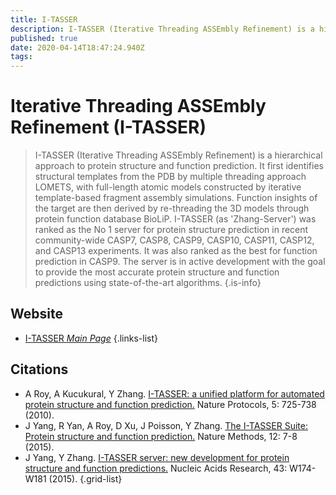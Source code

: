 ```yaml
---
title: I-TASSER
description: I-TASSER (Iterative Threading ASSEmbly Refinement) is a hierarchical approach to protein structure and function prediction.
published: true
date: 2020-04-14T18:47:24.940Z
tags: 
---
```


# Iterative Threading ASSEmbly Refinement (I-TASSER)

> I-TASSER (Iterative Threading ASSEmbly Refinement) is a hierarchical approach to protein structure and function prediction. It first identifies structural templates from the PDB by multiple threading approach LOMETS, with full-length atomic models constructed by iterative template-based fragment assembly simulations. Function insights of the target are then derived by re-threading the 3D models through protein function database BioLiP. 
&NewLine;
I-TASSER (as 'Zhang-Server') was ranked as the No 1 server for protein structure prediction in recent community-wide CASP7, CASP8, CASP9, CASP10, CASP11, CASP12, and CASP13 experiments. It was also ranked as the best for function prediction in CASP9. The server is in active development with the goal to provide the most accurate protein structure and function predictions using state-of-the-art algorithms.
{.is-info}


## Website

- [I-TASSER *Main Page*](https://zhanglab.ccmb.med.umich.edu/I-TASSER/)
{.links-list}

## Citations

- A Roy, A Kucukural, Y Zhang. [I-TASSER: a unified platform for automated protein structure and function prediction.](https://www.nature.com/articles/nprot.2010.5) Nature Protocols, 5: 725-738 (2010). 
- J Yang, R Yan, A Roy, D Xu, J Poisson, Y Zhang. [The I-TASSER Suite: Protein structure and function prediction.](https://www.nature.com/articles/nmeth.3213) Nature Methods, 12: 7-8 (2015).
-	J Yang, Y Zhang. [I-TASSER server: new development for protein structure and function predictions.](https://academic.oup.com/nar/article/43/W1/W174/2467872) Nucleic Acids Research, 43: W174-W181 (2015).
{.grid-list}